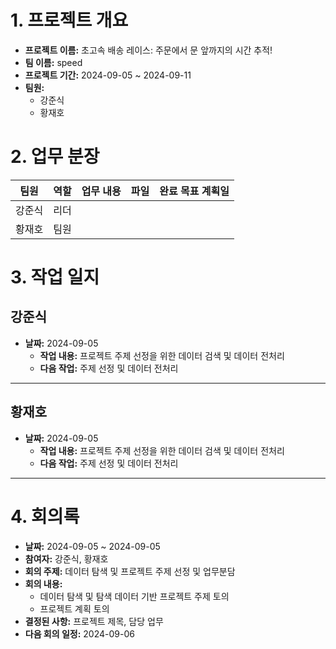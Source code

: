 # 1. 프로젝트 개요
- **프로젝트 이름:** 초고속 배송 레이스: 주문에서 문 앞까지의 시간 추적!
- **팀 이름:** speed
- **프로젝트 기간:** 2024-09-05 ~ 2024-09-11
- **팀원:**
  - 강준식
  - 황재호

# 2. 업무 분장

| 팀원 | 역할 | 업무 내용 | 파일 | 완료 목표 계획일 |
| ---- | ---- | --------- | ---- |----------- |
| 강준식 | 리더 |  |  |  | 2024-09-11 |
| 황재호 | 팀원 |  |  |  | 2024-09-11 |
 

# 3. 작업 일지

## 강준식

- **날짜:** 2024-09-05
  - **작업 내용:** 프로젝트 주제 선정을 위한 데이터 검색 및 데이터 전처리
  - **다음 작업:** 주제 선정 및 데이터 전처리 
  
---

## 황재호

- **날짜:** 2024-09-05
  - **작업 내용:** 프로젝트 주제 선정을 위한 데이터 검색 및 데이터 전처리
  - **다음 작업:** 주제 선정 및 데이터 전처리
  

---

# 4. 회의록

- **날짜:** 2024-09-05 ~ 2024-09-05
- **참여자:** 강준식, 황재호
- **회의 주제:** 데이터 탐색 및 프로젝트 주제 선정 및 업무분담
- **회의 내용:**
  - 데이터 탐색 및 탐색 데이터 기반 프로젝트 주제 토의 
  - 프로젝트 계획 토의
- **결정된 사항:** 프로젝트 제목, 담당 업무
- **다음 회의 일정:** 2024-09-06


